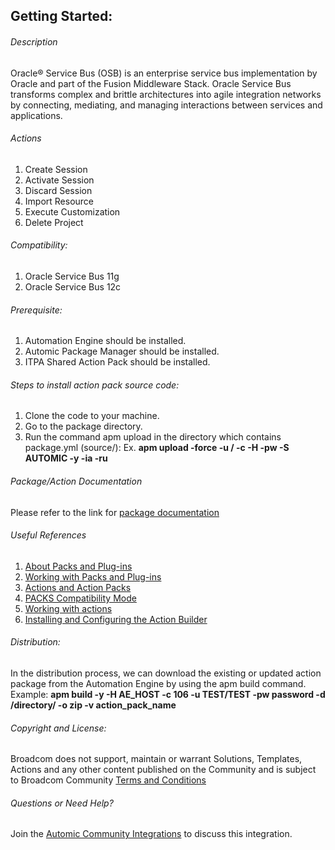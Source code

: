 ## Getting Started:


###### Description
 
 Oracle® Service Bus (OSB) is an enterprise service bus implementation by Oracle and part of the Fusion Middleware Stack. Oracle Service Bus transforms complex and brittle architectures into agile integration networks by connecting, mediating, and managing interactions between services and applications.

###### Actions
 
1. Create Session
2. Activate Session
3. Discard Session
4. Import Resource
5. Execute Customization
6. Delete Project
 
###### Compatibility:
 
1. Oracle Service Bus 11g 
2. Oracle Service Bus 12c 


###### Prerequisite:

1. Automation Engine should be installed.
2. Automic Package Manager should be installed.
3. ITPA Shared Action Pack should be installed.

###### Steps to install action pack source code:

1. Clone the code to your machine.
2. Go to the package directory.
3. Run the command apm upload in the directory which contains package.yml (source/):
Ex. **apm upload -force -u <Name>/<Department> -c <Client-id> -H <Host> -pw <Password> -S AUTOMIC -y -ia -ru**

###### Package/Action Documentation

Please refer to the link for [package documentation](source/ae/content/DOCUMENTATION/PCK.AUTOMIC_ORACLE_OSB.PUB.DOC.xml)


###### Useful References

1. [About Packs and Plug-ins](https://docs.automic.com/documentation/webhelp/english/AA/12.3/DOCU/12.3/Automic%20Automation%20Guides/help.htm#PluginManager/PM_AboutPacksandPlugins.htm?Highlight=Action%20packs)
2. [Working with Packs and Plug-ins](https://docs.automic.com/documentation/webhelp/english/AA/12.3/DOCU/12.3/Automic%20Automation%20Guides/help.htm#PluginManager/PM_WorkingWith.htm#link10)
3. [Actions and Action Packs](https://docs.automic.com/documentation/webhelp/english/AA/12.3/DOCU/12.3/Automic%20Automation%20Guides/help.htm#_Common/ReleaseHighlights/RH_Plugin_PackageManager.htm?Highlight=Action%20packs)
4. [PACKS Compatibility Mode](https://docs.automic.com/documentation/webhelp/english/AA/12.3/DOCU/12.3/Automic%20Automation%20Guides/help.htm#AWA/Variables/UC_CLIENT_SETTINGS/UC_CLIENT_PACKS_COMPATIBILITY_MODE.htm?Highlight=Action%20packs)
5. [Working with actions](https://docs.automic.com/documentation/webhelp/english/AA/12.3/DOCU/12.3/Automic%20Automation%20Guides/help.htm#ActionBuilder/AB_WorkingWith.htm#link4)
6. [Installing and Configuring the Action Builder](https://docs.automic.com/documentation/webhelp/english/AA/12.3/DOCU/12.3/Automic%20Automation%20Guides/help.htm#ActionBuilder/install_configure_plugins_AB.htm?Highlight=Action%20packs)

###### Distribution: 

In the distribution process, we can download the existing or updated action package from the Automation Engine by using the apm build command.
Example: **apm build -y -H AE_HOST -c 106 -u TEST/TEST -pw password -d /directory/ -o zip -v action_pack_name**
			
			
###### Copyright and License: 

Broadcom does not support, maintain or warrant Solutions, Templates, Actions and any other content published on the Community and is subject to Broadcom Community [Terms and Conditions](https://community.broadcom.com/termsandconditions)

###### Questions or Need Help? 

Join the [Automic Community Integrations](https://community.broadcom.com/communities/community-home?CommunityKey=83e49dd4-b93e-464a-a343-2bb1e51c13ec) to discuss this integration.
